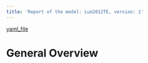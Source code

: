 ```yaml
---
title: 'Report of the model: Luo2012TE, version: 1'
---
```

[yaml_file](data/VerosTestModels/Luo2012TE.yaml)  
  
  
  
# General Overview  
  
